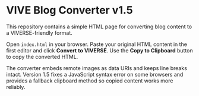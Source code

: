 # VIVE Blog Converter v1.5

This repository contains a simple HTML page for converting blog content to a VIVERSE-friendly format.

Open `index.html` in your browser. Paste your original HTML content in the first editor and click **Convert to VIVERSE**. Use the **Copy to Clipboard** button to copy the converted HTML.

The converter embeds remote images as data URIs and keeps line breaks intact.
Version 1.5 fixes a JavaScript syntax error on some browsers and provides a
fallback clipboard method so copied content works more reliably.
